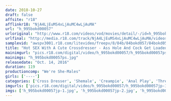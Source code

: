 ```yaml
---
date: 2018-10-27
draft: false
affsite: "r18"
afflinkr18: "NjA4LjEuMS4xLjAuMC4wLjAuMA"
url: "h_995bokd00057"
urloriginal: "http://www.r18.com/videos/vod/movies/detail/-/id=h_995bokd00057"
urlfinal: "http://media.r18.com/track/NjA4LjEuMS4xLjAuMC4wLjAuMA/videos/vod/movies/detail/-/id=h_995bokd00057"
samplevid: "awspv3001.r18.com/litevideo/freepv/8/84b/84bokd057/84bokd057_dmb_w.mp4"
title: "Hot SEX With A Cute Crossdresser - Ass Hole And Cock Get Loaded With Aphrodasiac - Nanami"
mainimgurl: "pics.r18.com/digital/video/h_995bokd00057/h_995bokd00057ps.jpg"
mainimgs: "h_995bokd00057ps.jpg"
releasedate: "Oct. 14, 2016"
duration: 119
productioncomp: "We're She-Males"
girls: ['----']
categories: ['Cross Dresser', 'Shemale', 'Creampie', 'Anal Play', 'Threesome / Foursome', 'Hi-Def']
imgurls: ['pics.r18.com/digital/video/h_995bokd00057/h_995bokd00057jp-1.jpg', 'pics.r18.com/digital/video/h_995bokd00057/h_995bokd00057jp-2.jpg', 'pics.r18.com/digital/video/h_995bokd00057/h_995bokd00057jp-3.jpg', 'pics.r18.com/digital/video/h_995bokd00057/h_995bokd00057jp-4.jpg', 'pics.r18.com/digital/video/h_995bokd00057/h_995bokd00057jp-5.jpg', 'pics.r18.com/digital/video/h_995bokd00057/h_995bokd00057jp-6.jpg', 'pics.r18.com/digital/video/h_995bokd00057/h_995bokd00057jp-7.jpg', 'pics.r18.com/digital/video/h_995bokd00057/h_995bokd00057jp-8.jpg', 'pics.r18.com/digital/video/h_995bokd00057/h_995bokd00057jp-9.jpg', 'pics.r18.com/digital/video/h_995bokd00057/h_995bokd00057jp-10.jpg', 'pics.r18.com/digital/video/h_995bokd00057/h_995bokd00057jp-11.jpg', 'pics.r18.com/digital/video/h_995bokd00057/h_995bokd00057jp-12.jpg', 'pics.r18.com/digital/video/h_995bokd00057/h_995bokd00057jp-13.jpg', 'pics.r18.com/digital/video/h_995bokd00057/h_995bokd00057jp-14.jpg', 'pics.r18.com/digital/video/h_995bokd00057/h_995bokd00057jp-15.jpg', 'pics.r18.com/digital/video/h_995bokd00057/h_995bokd00057jp-16.jpg', 'pics.r18.com/digital/video/h_995bokd00057/h_995bokd00057jp-17.jpg', 'pics.r18.com/digital/video/h_995bokd00057/h_995bokd00057jp-18.jpg', 'pics.r18.com/digital/video/h_995bokd00057/h_995bokd00057jp-19.jpg', 'pics.r18.com/digital/video/h_995bokd00057/h_995bokd00057jp-20.jpg']
imgs: ['h_995bokd00057jp-1.jpg', 'h_995bokd00057jp-2.jpg', 'h_995bokd00057jp-3.jpg', 'h_995bokd00057jp-4.jpg', 'h_995bokd00057jp-5.jpg', 'h_995bokd00057jp-6.jpg', 'h_995bokd00057jp-7.jpg', 'h_995bokd00057jp-8.jpg', 'h_995bokd00057jp-9.jpg', 'h_995bokd00057jp-10.jpg', 'h_995bokd00057jp-11.jpg', 'h_995bokd00057jp-12.jpg', 'h_995bokd00057jp-13.jpg', 'h_995bokd00057jp-14.jpg', 'h_995bokd00057jp-15.jpg', 'h_995bokd00057jp-16.jpg', 'h_995bokd00057jp-17.jpg', 'h_995bokd00057jp-18.jpg', 'h_995bokd00057jp-19.jpg', 'h_995bokd00057jp-20.jpg']
---
```

